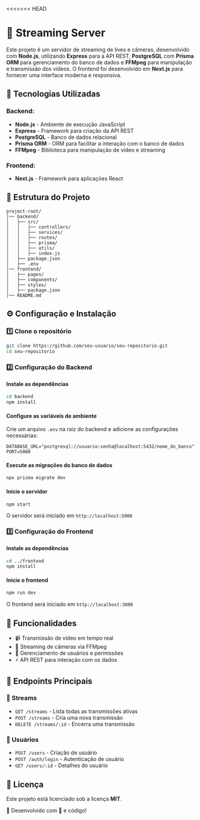 <<<<<<< HEAD
# 📡 Streaming Server

Este projeto é um servidor de streaming de lives e câmeras, desenvolvido com **Node.js**, utilizando **Express** para a API REST, **PostgreSQL** com **Prisma ORM** para gerenciamento do banco de dados e **FFMpeg** para manipulação e transmissão dos vídeos. O frontend foi desenvolvido em **Next.js** para fornecer uma interface moderna e responsiva.

## 🚀 Tecnologias Utilizadas

### Backend:

- **Node.js** - Ambiente de execução JavaScript
- **Express** - Framework para criação da API REST
- **PostgreSQL** - Banco de dados relacional
- **Prisma ORM** - ORM para facilitar a interação com o banco de dados
- **FFMpeg** - Biblioteca para manipulação de vídeo e streaming

### Frontend:

- **Next.js** - Framework para aplicações React

## 📂 Estrutura do Projeto

```
project-root/
│── backend/
│   ├── src/
│   │   ├── controllers/
│   │   ├── services/
│   │   ├── routes/
│   │   ├── prisma/
│   │   ├── utils/
│   │   ├── index.js
│   ├── package.json
│   ├── .env
│── frontend/
│   ├── pages/
│   ├── components/
│   ├── styles/
│   ├── package.json
│── README.md
```

## ⚙️ Configuração e Instalação

### 1️⃣ Clone o repositório

```bash
git clone https://github.com/seu-usuario/seu-repositorio.git
cd seu-repositorio
```

### 2️⃣ Configuração do Backend

#### Instale as dependências

```bash
cd backend
npm install
```

#### Configure as variáveis de ambiente

Crie um arquivo `.env` na raiz do backend e adicione as configurações necessárias:

```
DATABASE_URL="postgresql://usuario:senha@localhost:5432/nome_do_banco"
PORT=5000
```

#### Execute as migrações do banco de dados

```bash
npx prisma migrate dev
```

#### Inicie o servidor

```bash
npm start
```

O servidor será iniciado em `http://localhost:5000`

### 3️⃣ Configuração do Frontend

#### Instale as dependências

```bash
cd ../frontend
npm install
```

#### Inicie o frontend

```bash
npm run dev
```

O frontend será iniciado em `http://localhost:3000`

## 🎯 Funcionalidades

- 📹 Transmissão de vídeo em tempo real
- 📡 Streaming de câmeras via FFMpeg
- 🔄 Gerenciamento de usuários e permissões
- ⚡ API REST para interação com os dados

## 🔧 Endpoints Principais

### 🎥 Streams

- `GET /streams` - Lista todas as transmissões ativas
- `POST /streams` - Cria uma nova transmissão
- `DELETE /streams/:id` - Encerra uma transmissão

### 👤 Usuários

- `POST /users` - Criação de usuário
- `POST /auth/login` - Autenticação de usuário
- `GET /users/:id` - Detalhes do usuário

## 📜 Licença

Este projeto está licenciado sob a licença **MIT**.

🚀 Desenvolvido com 💙 e código!